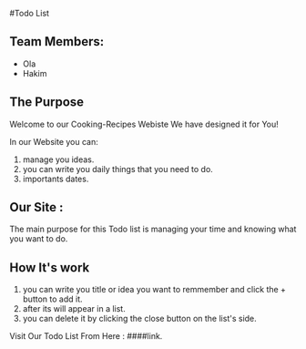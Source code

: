 #Todo List

## Team Members:
- Ola
- Hakim

## The Purpose
Welcome to our Cooking-Recipes Webiste
We have designed it for You!

In our Website you can:
1. manage you ideas.
2. you can write you daily things that you need to do.
3. importants dates.

##   Our Site :
The main purpose for this Todo list is managing your time and knowing what you want to do.

## How It's work
1. you can write you title or idea you want to remmember and click the + button to add it.
2. after its will appear in a list.
3. you can delete it by clicking the close button on the list's side.

Visit Our Todo List From Here : ####link.